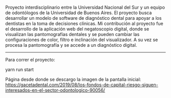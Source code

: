Proyecto interdisciplinario entre la Universidad Nacional del Sur y un equipo de odontólogos de la Universidad de Buenos Aires.
El proyecto busca desarrollar un modelo de software de diagnóstico dental para apoyar a los dentistas en la toma de decisiones clínicas.
Mi contribución al proyecto fue el desarrollo de la aplicación web del negatoscopio digital, donde se visualizan las pantomografías dentales y se pueden cambiar las configuraciones
de color, filtro e inclinación del visualizador. A su vez se procesa la pantomografía y se accede a un diagnóstico digital.

-------------------------------------------------
Para correr el proyecto:

yarn run start

Página desde donde se descargo la imagen de la pantalla inicial: https://gacetadental.com/2019/08/los-fondos-de-capital-riesgo-siguen-interesados-en-el-sector-odontologico-90056/ 
